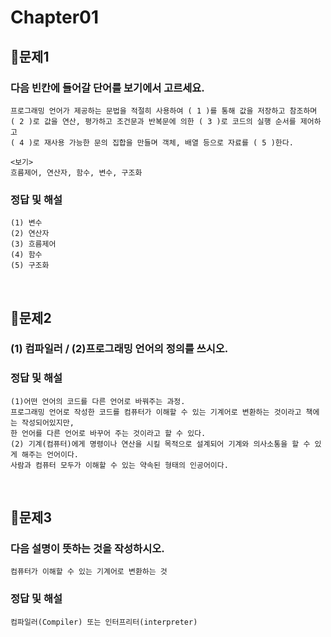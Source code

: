 # Chapter01
## 📌문제1
### 다음 빈칸에 들어갈 단어를 보기에서 고르세요.
```
프로그래밍 언어가 제공하는 문법을 적절히 사용하여 ( 1 )를 통해 값을 저장하고 참조하며
( 2 )로 값을 연산, 평가하고 조건문과 반복문에 의한 ( 3 )로 코드의 실행 순서를 제어하고
( 4 )로 재사용 가능한 문의 집합을 만들며 객체, 배열 등으로 자료를 ( 5 )한다.
```
```
<보기>
흐름제어, 연산자, 함수, 변수, 구조화
```
### 정답 및 해설
```
(1) 변수
(2) 연산자
(3) 흐름제어
(4) 함수
(5) 구조화
```

<br>

## 📌문제2
### (1) 컴파일러 / (2)프로그래밍 언어의 정의를 쓰시오.
### 정답 및 해설
```
(1)어떤 언어의 코드를 다른 언어로 바꿔주는 과정.
프로그래밍 언어로 작성한 코드를 컴퓨터가 이해할 수 있는 기계어로 변환하는 것이라고 책에는 작성되어있지만,
한 언어를 다른 언어로 바꾸어 주는 것이라고 할 수 있다. 
(2) 기계(컴퓨터)에게 명령이나 연산을 시킬 목적으로 설계되어 기계와 의사소통을 할 수 있게 해주는 언어이다.
사람과 컴퓨터 모두가 이해할 수 있는 약속된 형태의 인공어이다. 
```

<br>

## 📌문제3
### 다음 설명이 뜻하는 것을 작성하시오.
```
컴퓨터가 이해할 수 있는 기계어로 변환하는 것
```
### 정답 및 해설
```
컴파일러(Compiler) 또는 인터프리터(interpreter)
```

<br>
